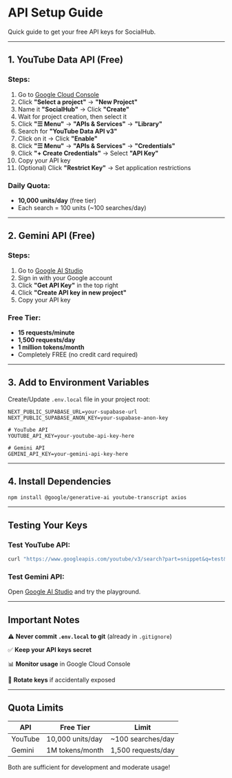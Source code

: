 # API Setup Guide

Quick guide to get your free API keys for SocialHub.

---

## 1. YouTube Data API (Free)

### Steps:
1. Go to [Google Cloud Console](https://console.cloud.google.com/)
2. Click **"Select a project"** → **"New Project"**
3. Name it **"SocialHub"** → Click **"Create"**
4. Wait for project creation, then select it
5. Click **"☰ Menu"** → **"APIs & Services"** → **"Library"**
6. Search for **"YouTube Data API v3"**
7. Click on it → Click **"Enable"**
8. Click **"☰ Menu"** → **"APIs & Services"** → **"Credentials"**
9. Click **"+ Create Credentials"** → Select **"API Key"**
10. Copy your API key
11. (Optional) Click **"Restrict Key"** → Set application restrictions

### Daily Quota:
- **10,000 units/day** (free tier)
- Each search = 100 units (~100 searches/day)

---

## 2. Gemini API (Free)

### Steps:
1. Go to [Google AI Studio](https://aistudio.google.com/)
2. Sign in with your Google account
3. Click **"Get API Key"** in the top right
4. Click **"Create API key in new project"**
5. Copy your API key

### Free Tier:
- **15 requests/minute**
- **1,500 requests/day**
- **1 million tokens/month**
- Completely FREE (no credit card required)

---

## 3. Add to Environment Variables

Create/Update `.env.local` file in your project root:

```env
NEXT_PUBLIC_SUPABASE_URL=your-supabase-url
NEXT_PUBLIC_SUPABASE_ANON_KEY=your-supabase-anon-key

# YouTube API
YOUTUBE_API_KEY=your-youtube-api-key-here

# Gemini API
GEMINI_API_KEY=your-gemini-api-key-here
```

---

## 4. Install Dependencies

```bash
npm install @google/generative-ai youtube-transcript axios
```

---

## Testing Your Keys

### Test YouTube API:
```bash
curl "https://www.googleapis.com/youtube/v3/search?part=snippet&q=test&key=YOUR_YOUTUBE_KEY"
```

### Test Gemini API:
Open [Google AI Studio](https://aistudio.google.com/) and try the playground.

---

## Important Notes

⚠️ **Never commit `.env.local` to git** (already in `.gitignore`)

✅ **Keep your API keys secret**

📊 **Monitor usage** in Google Cloud Console

🔄 **Rotate keys** if accidentally exposed

---

## Quota Limits

| API | Free Tier | Limit |
|-----|-----------|-------|
| YouTube | 10,000 units/day | ~100 searches/day |
| Gemini | 1M tokens/month | 1,500 requests/day |

Both are sufficient for development and moderate usage!

